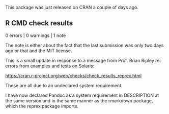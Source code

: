 This package was just released on CRAN a couple of days ago.

## R CMD check results
  		  
0 errors | 0 warnings | 1 note

The note is either about the fact that the last submission was only two days ago or that and the MIT license.

This is a small update in response to a message from Prof. Brian Ripley re: errors from examples and tests on Solaris:

https://cran.r-project.org/web/checks/check_results_reprex.html

These are all due to an undeclared system requirement.

I have now declared Pandoc as a system requirement in DESCRIPTION at the same version and in the same manner as the rmarkdown package, which the reprex package imports.
